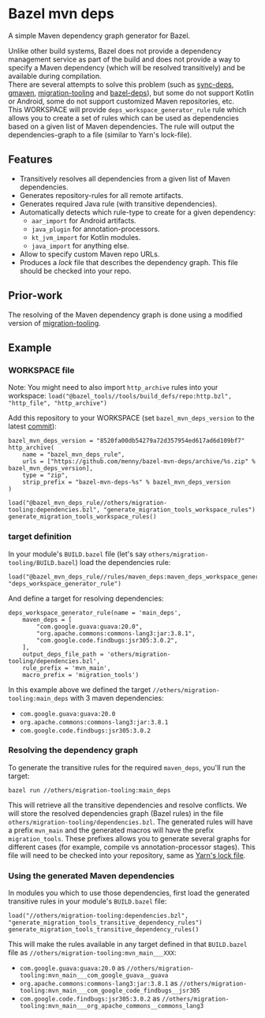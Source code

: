 # Bazel mvn deps
A simple Maven dependency graph generator for Bazel.

Unlike other build systems, Bazel does not provide a dependency management service as part of the build and
does not provide a way to specify a Maven dependency (which will be resolved transitively) and be available during compilation.
<br/>
There are several attempts to solve this problem (such as [sync-deps](https://github.com/spotify/bazel-tools/tree/master/sync-deps), [gmaven](https://github.com/bazelbuild/gmaven_rules), [migration-tooling](https://github.com/bazelbuild/migration-tooling) and [bazel-deps](https://github.com/johnynek/bazel-deps)), but some do not support Kotlin or Android, some do not support customized Maven repositories, etc.
<br/>
This WORKSPACE will provide `deps_workspace_generator_rule` rule which allows you to create a set of rules which can be used as dependencies based on a given list of Maven dependencies. The rule will output the dependencies-graph to a file (similar to Yarn's lock-file).

## Features

* Transitively resolves all dependencies from a given list of Maven dependencies.
* Generates repository-rules for all remote artifacts.
* Generates required Java rule (with transitive dependencies).
* Automatically detects which rule-type to create for a given dependency:
  * `aar_import` for Android artifacts.
  * `java_plugin` for annotation-processors.
  * `kt_jvm_import` for Kotlin modules.
  * `java_import` for anything else.
* Allow to specify custom Maven repo URLs.
* Produces a _lock_ file that describes the dependency graph. This file should be checked into your repo.
  
## Prior-work
The resolving of the Maven dependency graph is done using a modified version of [migration-tooling](https://github.com/bazelbuild/migration-tooling).

## Example

### WORKSPACE file
Note: You might need to also import `http_archive` rules into your workspace: `load("@bazel_tools//tools/build_defs/repo:http.bzl", "http_file", "http_archive")`

Add this repository to your WORKSPACE (set `bazel_mvn_deps_version` to the latest [commit](https://github.com/menny/bazel-mvn-deps/commits/master)):
```
bazel_mvn_deps_version = "8520fa00db54279a72d357954ed617ad6d109bf7"
http_archive(
    name = "bazel_mvn_deps_rule",
    urls = ["https://github.com/menny/bazel-mvn-deps/archive/%s.zip" % bazel_mvn_deps_version],
    type = "zip",
    strip_prefix = "bazel-mvn-deps-%s" % bazel_mvn_deps_version
)

load("@bazel_mvn_deps_rule//others/migration-tooling:dependencies.bzl", "generate_migration_tools_workspace_rules")
generate_migration_tools_workspace_rules()
```

### target definition
In your module's `BUILD.bazel` file (let's say `others/migration-tooling/BUILD.bazel`) load the dependencies rule:
```
load("@bazel_mvn_deps_rule//rules/maven_deps:maven_deps_workspace_generator.bzl", "deps_workspace_generator_rule")
```
And define a target for resolving dependencies:
```
deps_workspace_generator_rule(name = 'main_deps',
    maven_deps = [
        "com.google.guava:guava:20.0",
        "org.apache.commons:commons-lang3:jar:3.8.1",
        "com.google.code.findbugs:jsr305:3.0.2",
    ],
    output_deps_file_path = 'others/migration-tooling/dependencies.bzl',
    rule_prefix = 'mvn_main',
    macro_prefix = 'migration_tools')
```
In this example above we defined the target `//others/migration-tooling:main_deps` with 3 maven dependencies:

* `com.google.guava:guava:20.0`
* `org.apache.commons:commons-lang3:jar:3.8.1`
* `com.google.code.findbugs:jsr305:3.0.2`

### Resolving the dependency graph
To generate the transitive rules for the required `maven_deps`, you'll run the target:
```
bazel run //others/migration-tooling:main_deps
```

This will retrieve all the transitive dependencies and resolve conflicts. We will store the resolved dependencies graph (Bazel rules) in the file `others/migration-tooling/dependencies.bzl`. The generated rules will have a prefix `mvn_main` and the generated macros will have the prefix `migration_tools`. These prefixes allows you to generate several graphs for different cases (for example, compile vs annotation-processor stages). This file will need to be checked into your repository, same as [Yarn's lock file](https://yarnpkg.com/lang/en/docs/yarn-lock/).<br/>

### Using the generated Maven dependencies
In modules you which to use those dependencies, first load the generated transitive rules in your module's `BUILD.bazel` file:
```
load("//others/migration-tooling:dependencies.bzl", "generate_migration_tools_transitive_dependency_rules")
generate_migration_tools_transitive_dependency_rules()
```

This will make the rules available in any target defined in that `BUILD.bazel` file as `//others/migration-tooling:mvn_main___XXX`:
* `com.google.guava:guava:20.0` as `//others/migration-tooling:mvn_main___com_google_guava__guava`
* `org.apache.commons:commons-lang3:jar:3.8.1` as `//others/migration-tooling:mvn_main___com_google_code_findbugs__jsr305`
* `com.google.code.findbugs:jsr305:3.0.2` as `//others/migration-tooling:mvn_main___org_apache_commons__commons_lang3`
